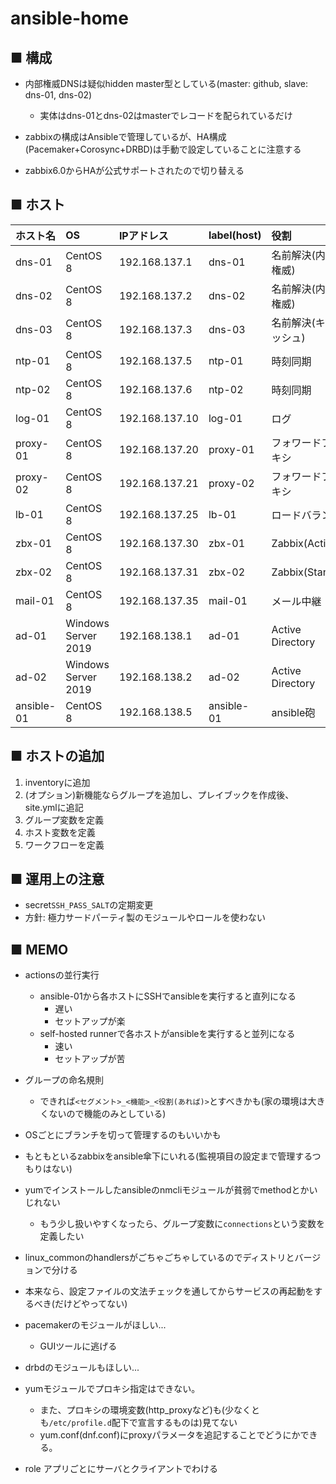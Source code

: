 # ansible-home
## ■ 構成
- 内部権威DNSは疑似hidden master型としている(master: github, slave: dns-01, dns-02)
  - 実体はdns-01とdns-02はmasterでレコードを配られているだけ

- zabbixの構成はAnsibleで管理しているが、HA構成(Pacemaker+Corosync+DRBD)は手動で設定していることに注意する  
- zabbix6.0からHAが公式サポートされたので切り替える
## ■ ホスト
|ホスト名|OS|IPアドレス|label(host)|役割|
|:---|:---|:---|:---|:---|
|dns-01|CentOS 8|192.168.137.1|dns-01|名前解決(内部権威)|
|dns-02|CentOS 8|192.168.137.2|dns-02|名前解決(内部権威)|
|dns-03|CentOS 8|192.168.137.3|dns-03|名前解決(キャッシュ)|
|ntp-01|CentOS 8|192.168.137.5|ntp-01|時刻同期|
|ntp-02|CentOS 8|192.168.137.6|ntp-02|時刻同期|
|log-01|CentOS 8|192.168.137.10|log-01|ログ|
|proxy-01|CentOS 8|192.168.137.20|proxy-01|フォワードプロキシ|
|proxy-02|CentOS 8|192.168.137.21|proxy-02|フォワードプロキシ|
|lb-01|CentOS 8|192.168.137.25|lb-01|ロードバランサ|
|zbx-01|CentOS 8|192.168.137.30|zbx-01|Zabbix(Active)|
|zbx-02|CentOS 8|192.168.137.31|zbx-02|Zabbix(Stanby)|
|mail-01|CentOS 8|192.168.137.35|mail-01|メール中継|
|ad-01|Windows Server 2019|192.168.138.1|ad-01|Active Directory|
|ad-02|Windows Server 2019|192.168.138.2|ad-02|Active Directory|
|ansible-01|CentOS 8|192.168.138.5|ansible-01|ansible砲|

## ■ ホストの追加
1. inventoryに追加
2. (オプション)新機能ならグループを追加し、プレイブックを作成後、site.ymlに追記
3. グループ変数を定義
4. ホスト変数を定義
5. ワークフローを定義

## ■ 運用上の注意
- secret`SSH_PASS_SALT`の定期変更
- 方針: 極力サードパーティ製のモジュールやロールを使わない

## ■ MEMO
- actionsの並行実行
  - ansible-01から各ホストにSSHでansibleを実行すると直列になる
    - 遅い
    - セットアップが楽
  - self-hosted runnerで各ホストがansibleを実行すると並列になる
    - 速い
    - セットアップが苦

- グループの命名規則
  - できれば`<セグメント>_<機能>_<役割(あれば)>`とすべきかも(家の環境は大きくないので機能のみとしている)

- OSごとにブランチを切って管理するのもいいかも
- もともといるzabbixをansible傘下にいれる(監視項目の設定まで管理するつもりはない)
- yumでインストールしたansibleのnmcliモジュールが貧弱でmethodとかいじれない
  - もう少し扱いやすくなったら、グループ変数に`connections`という変数を定義したい
- linux_commonのhandlersがごちゃごちゃしているのでディストリとバージョンで分ける
- 本来なら、設定ファイルの文法チェックを通してからサービスの再起動をするべき(だけどやってない)
- pacemakerのモジュールがほしい...
  - GUIツールに逃げる 
- drbdのモジュールもほしい...
- yumモジュールでプロキシ指定はできない。
  - また、プロキシの環境変数(http_proxyなど)も(少なくとも`/etc/profile.d`配下で宣言するものは)見てない
  - yum.conf(dnf.conf)にproxyパラメータを追記することでどうにかできる。
- role アプリごとにサーバとクライアントでわける
